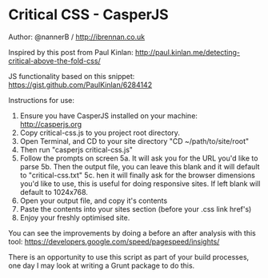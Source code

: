 Critical CSS - CasperJS
=====================

Author: @nannerB / http://ibrennan.co.uk

Inspired by this post from Paul Kinlan: http://paul.kinlan.me/detecting-critical-above-the-fold-css/

JS functionality based on this snippet: https://gist.github.com/PaulKinlan/6284142

Instructions for use:

1. Ensure you have CasperJS installed on your machine: http://casperjs.org
2. Copy critical-css.js to you project root directory.
3. Open Terminal, and CD to your site directory "CD ~/path/to/site/root"
4. Then run "casperjs critical-css.js"
5. Follow the prompts on screen
5a. It will ask you for the URL you'd like to parse
5b. Then the output file, you can leave this blank and it will default to "critical-css.txt"
5c. hen it will finally ask for the browser dimensions you'd like to use, this is useful for doing responsive sites. If left blank will default to 1024x768.
6. Open your output file, and copy it's contents
7. Paste the contents into your sites <head> section (before your .css link href's)
8. Enjoy your freshly optimised site.


You can see the improvements by doing a before an after analysis with this tool: https://developers.google.com/speed/pagespeed/insights/

There is an opportunity to use this script as part of your build processes, one day I may look at writing a Grunt package to do this.
